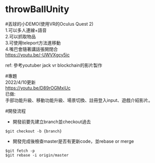 # throwBallUnity
#丟球的小DEMO(使用VR的Oculus Quest 2)\
1.可以多人連線+語音\
2.可以抓取物品\
3.可使用teleport方法進移動\
4.嘴巴會隨著講話張開閉合 \
https://youtu.be/-UWVXgcy5ic

ref: 參考youtuber jack vr blockchain的影片製作

#專題<br>
2022/4/10更新<br>
https://youtu.be/D89rOGMxiUc<br>
已做:<br>
手部功能升級、移動功能升級、場景切換、註冊登入input、遊戲介紹影片。<br>

#開發流程<br>
-  開發前要先建立branch並checkout過去
```git
$git checkout -b {branch}
```
- 開發完成後檢查master是否有更新code，並rebase or merge
```git
$git fetch -p
$git rebase -i origin/master
```
